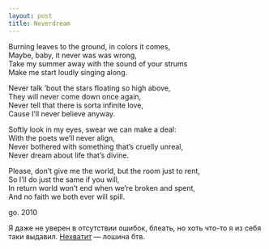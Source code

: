 ```yaml
---
layout: post
title: Neverdream
---
```


Burning leaves to the ground, in colors it comes,  
Maybe, baby, it never was was wrong,  
Take my summer away with the sound of your strums  
Make me start loudly singing along.

Never talk ’bout the stars floating so high above,  
They will never come down once again,  
Never tell that there is sorta infinite love,  
Cause I’ll never believe anyway.

Softly look in my eyes, swear we can make a deal:  
With the poets we’ll never align,  
Never bothered with something that’s cruelly unreal,  
Never dream about life that’s divine.

Please, don’t give me the world, but the room just to rent,  
So I’ll do just the same if you will,  
In return world won’t end when we’re broken and spent,  
And no faith we both ever will spill.

go. 2010

Я даже не уверен в отсутствии ошибок, блеать, но хоть что-то я из себя таки выдавил. [Нехватит](http://twitter.com/nexvatit) — лошина бтв.

<!--kg-card-end: markdown-->